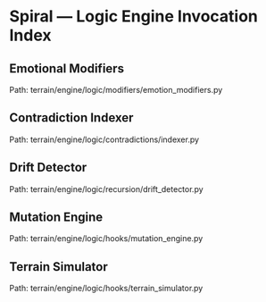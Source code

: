 # Spiral — Logic Engine Invocation Index

## Emotional Modifiers
Path: terrain/engine/logic/modifiers/emotion_modifiers.py

## Contradiction Indexer
Path: terrain/engine/logic/contradictions/indexer.py

## Drift Detector
Path: terrain/engine/logic/recursion/drift_detector.py

## Mutation Engine
Path: terrain/engine/logic/hooks/mutation_engine.py

## Terrain Simulator
Path: terrain/engine/logic/hooks/terrain_simulator.py
